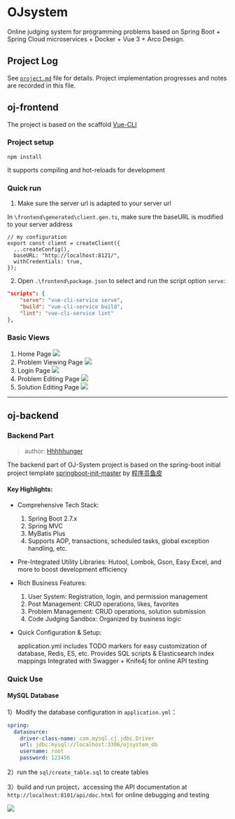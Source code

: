 # OJsystem

Online judging system for programming problems based on Spring Boot + Spring Cloud microservices + Docker + Vue 3 + Arco Design.

## Project Log

See [`project.md`](./project.md) file for details. Project implementation progresses and notes are recorded in this file.

## oj-frontend
The project is based on the scaffold [Vue-CLI](https://cli.vuejs.org/#getting-started)
### Project setup

```
npm install
```
It supports compiling and hot-reloads for development

### Quick run

1. Make sure the server url is adapted to your server url

In `\frontend\generated\client.gen.ts`, make sure the baseURL is modified to your server address
```tsx
// my configuration
export const client = createClient({
  ...createConfig(),
  baseURL: "http://localhost:8121/",
  withCredentials: true,
});
```

2. Open `.\frontend\package.json` to select and run the script option `serve`:
```json
"scripts": {
    "serve": "vue-cli-service serve",
    "build": "vue-cli-service build",
    "lint": "vue-cli-service lint"
},
```
### Basic Views
1. Home Page
![](./img/frontendHome.PNG)
2. Problem Viewing Page
![](./img/frontendProblem.PNG)
3. Login Page
![](./img/frontendLogin.PNG)
4. Problem Editing Page
![](./img/problemAddPage.PNG)
5. Solution Editing Page
![](./img/ProblemViewPage.PNG)
---

## oj-backend

### Backend Part
> author: [Hhhhhunger](https://github.com/HHHHHunger98)

The backend part of OJ-System project is based on the spring-boot initial project template [springboot-init-master](https://github.com/LURENYUANSHI/springboot-init-master) by [程序员鱼皮](https://github.com/liyupi)

#### Key Highlights:

- Comprehensive Tech Stack:
    1. Spring Boot 2.7.x
    2. Spring MVC
    3. MyBatis Plus
    4. Supports AOP, transactions, scheduled tasks, global exception handling, etc.

- Pre-Integrated Utility Libraries:
    Hutool, Lombok, Gson, Easy Excel, and more to boost development efficiency
- Rich Business Features:
    1. User System: Registration, login, and permission management
    2. Post Management: CRUD operations, likes, favorites
    3. Problem Management: CRUD operations, solution submission
    4. Code Judging Sandbox: Organized by business logic
- Quick Configuration & Setup:

    application.yml includes TODO markers for easy customization of database, Redis, ES, etc.
    Provides SQL scripts & Elasticsearch index mappings
    Integrated with Swagger + Knife4j for online API testing

### Quick Use

#### MySQL Database

1）Modify the database configuration in `application.yml`：

```yml
spring:
  datasource:
    driver-class-name: com.mysql.cj.jdbc.Driver
    url: jdbc:mysql://localhost:3306/ojsystem_db
    username: root
    password: 123456
```

2）run the `sql/create_table.sql` to create tables

3）build and run project，accessing the API documentation at `http://localhost:8101/api/doc.html` for online debugging and testing

![](./backend/doc/swagger.png)
